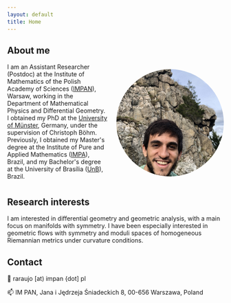 ```yaml
---
layout: default
title: Home
---
```



## About me

<div style="display: flex; align-items: flex-start; gap: 1.5em;">

<div style="flex: 1;">
I am an Assistant Researcher (Postdoc) at the Institute of Mathematics of the Polish Academy of Sciences (<a href="https://www.impan.pl/en/" target="_blank" rel="noopener noreferrer">IMPAN</a>), Warsaw, working in the Department of Mathematical Physics and Differential Geometry. I obtained my PhD at the <a href="https://www.uni-muenster.de/MathematicsMuenster/aboutus/index.shtml" target="_blank" rel="noopener noreferrer">University of Münster</a>, Germany, under the supervision of Christoph Böhm. Previously, I obtained my Master's degree at the Institute of Pure and Applied Mathematics (<a href="https://impa.br/" target="_blank" rel="noopener noreferrer">IMPA</a>), Brazil, and my Bachelor's degree at the University of Brasília (<a href="https://mat.unb.br/index.php" target="_blank" rel="noopener noreferrer">UnB</a>), Brazil.
</div>

<img src="/assets/img/Araujo_Profile_photo.jpg" alt="Photo of Roberto Araujo"
     style="width: 250px; height: 250px; border-radius: 50%; object-fit: cover;">

</div>

## Research interests
I am interested in differential geometry and geometric analysis, with a main focus on manifolds with symmetry. I have been especially interested in geometric flows with symmetry and moduli spaces of homogeneous Riemannian metrics under curvature conditions. 

## Contact 
📧 raraujo [at) impan {dot] pl

📫  IM PAN,  Jana i Jędrzeja Śniadeckich 8, 00-656 Warszawa, Poland
